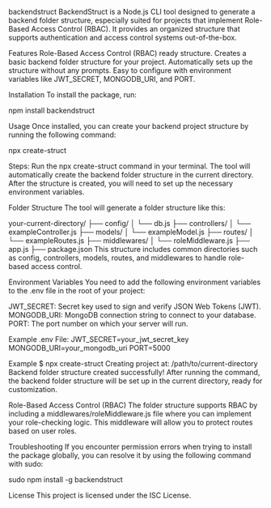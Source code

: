 backendstruct
BackendStruct is a Node.js CLI tool designed to generate a backend folder structure, especially suited for projects that implement Role-Based Access Control (RBAC). It provides an organized structure that supports authentication and access control systems out-of-the-box.

Features
Role-Based Access Control (RBAC) ready structure.
Creates a basic backend folder structure for your project.
Automatically sets up the structure without any prompts.
Easy to configure with environment variables like JWT_SECRET, MONGODB_URI, and PORT.

Installation
To install the package, run:

npm install backendstruct

Usage
Once installed, you can create your backend project structure by running the following command:

npx create-struct

Steps:
Run the npx create-struct command in your terminal.
The tool will automatically create the backend folder structure in the current directory.
After the structure is created, you will need to set up the necessary environment variables.

Folder Structure
The tool will generate a folder structure like this:

your-current-directory/
├── config/
│   └── db.js
├── controllers/
│   └── exampleController.js
├── models/
│   └── exampleModel.js
├── routes/
│   └── exampleRoutes.js
├── middlewares/
│   └── roleMiddleware.js
├── app.js
├── package.json
This structure includes common directories such as config, controllers, models, routes, and middlewares to handle role-based access control.

Environment Variables
You need to add the following environment variables to the .env file in the root of your project:

JWT_SECRET: Secret key used to sign and verify JSON Web Tokens (JWT).
MONGODB_URI: MongoDB connection string to connect to your database.
PORT: The port number on which your server will run.

Example .env File:
JWT_SECRET=your_jwt_secret_key
MONGODB_URI=your_mongodb_uri
PORT=5000

Example
$ npx create-struct
Creating project at: /path/to/current-directory
Backend folder structure created successfully!
After running the command, the backend folder structure will be set up in the current directory, ready for customization.

Role-Based Access Control (RBAC)
The folder structure supports RBAC by including a middlewares/roleMiddleware.js file where you can implement your role-checking logic. This middleware will allow you to protect routes based on user roles.

Troubleshooting
If you encounter permission errors when trying to install the package globally, you can resolve it by using the following command with sudo:

sudo npm install -g backendstruct


License
This project is licensed under the ISC License.
